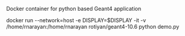 Docker container for python based Geant4 application

docker run --network=host -e DISPLAY=$DISPLAY  -it -v /home/rnarayan:/home/rnarayan  rotiyan/geant4-10.6
python demo.py
